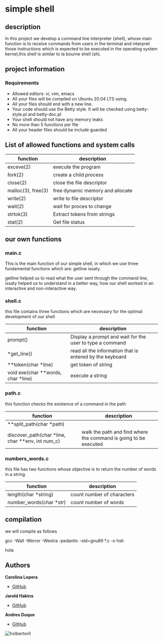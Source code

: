 # simple shell

## description 

In this project we develop a command line interpreter (shell), whose main function is to receive commands from users in the terminal and interpret those instructions which is expected to be executed in the operating system kernel,this shell is similar to la bourne shell (sh).

## project information


### Requirements

 * Allowed editors: vi, vim, emacs
 * All your files will be compiled on Ubuntu 20.04 LTS using.
 * All your files should end with a new line.
 * Your code should use the Betty style. It will be checked using betty-style.pl and betty-doc.pl
 * Your shell should not have any memory leaks
 * No more than 5 functions per file
 * All your header files should be include guarded

## List of allowed functions and system calls
 
| function | description |
| --- | --- |  
| exceve(2) |  execute the program |                
| fork(2) | create a child process |             
| close(2) | close the file descriptor |          
|  malloc(3), free(3) | free dynamic memory and allocate |    
|  write(2) | write to file descriptor | 
| wait(2) | wait for proces to change | 
| strtok(3) | Extract tokens from strings | 
| stat(2) | Get file status | 

## our own functions

### main.c

This is the main function of our simple shell, in which we use three fundamental functions which are: getline issaty.

getline helped us to read what the user sent through the command line, issaty helped us to understand in a better way, how our shell worked in an interactive and non-interactive way.

### shell.c

this file contains three functions which are necessary for the optimal development of our shell

| function | description | 
| --- | --- |
| prompt() | Display a prompt and wait for the user to type a command |
| *get_line() | read all the information that is entered by the keyboard |
| **token(char *line) | get token of string |
| void exe(char **words, char *line) | execute a string |

### path.c

this function checks the existence of a command in the path

| function | description |
| --- | --- |
| **split_path(char *path) |  |
| discover_path(char *line, char **env, int num_c) | walk the path and find where the command is going to be executed |

### numbers_words.c

this file has two functions whose objective is to return the number of words in a string.

| function | description |
| --- | --- |
| length(char *string) | count number of characters | 
| number_words(char *str) | count number of words | 

## compilation

we will compile as follows

gcc -Wall -Werror -Wextra -pedantic -std=gnu89 *.c -o hsh

hola

## Authors

**Carolina Lopera**

* [GitHub](https://github.com/CarolinaLopera)

**Jarold Hakins**

* [GitHub](https://github.com/jaroldhakins)

**Andres Duque**

* [GitHub](https://github.com/totod8)

![holberton1](https://user-images.githubusercontent.com/85572579/130709393-dc415475-4e34-4c6a-bc4e-ea10d448003e.png)


